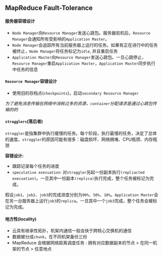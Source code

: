## MapReduce Fault-Tolerance

#### 服务器容错设计
+ `Node Manager`向`Resource Manager`发送心跳包。服务器宕机后，`Resource Manager`会通知所有受影响的`Application Master`。
+ `Node Manager`会追踪所有当前服务器上运行的任务。如果有正在进行中的任务被终止，`Node Manager`将任务标记为`idle`, 并且重启任务
+ `Application Master`向`Resource Manager`发送心跳包。一旦心跳停止，`Resource Manager`重启`Application Master`，`Application Master`同步执行中任务的信息

#### `Resource Manager`容错设计
+ 使用旧的存档点(`checkpoints`)，启动`secondary Resource Manager`

*为了避免消息传输在网络中消耗过多的资源，`container`分配请求是通过心跳包传输的的*

#### `stragglers`(落后者)

`straggler`是指集群中执行缓慢的任务。每个阶段，执行最慢的任务，决定了总体的速度。`straggler`的原因可能有很多：磁盘损坏、网络拥堵、CPU瓶颈、内存瓶颈<br>

**容错设计:**
+ 跟踪记录每个任务的进度
+ `speculative execuation`: 对`straggler`另起一份副本执行`(repliacted execuation)`。一旦其中一份副本`(replica)`执行完成，整个任务被标记为完成。

假设`job1`、`job2`、`job3`的完成进度分别为`90%`、`50%`、`10%`。`Application Master`会在另一台服务器上运行`job3`的`replica`。一旦其中一个`job3`完成，整个任务会被标记为完成。

#### 地方性(locality)

+ 云具有继承性拓扑，机架内通信一般会快于跨核心交换机的通信
+ 数据被分成`chunk`，在不同机架备份三份
+ MapReduce 会根据网络距离调度任务 : 拥有对应数据副本的节点 > 在同一机架的节点 > 任意地点